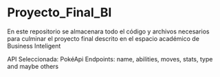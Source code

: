 # Proyecto_Final_BI
En este repositorio se almacenara todo el código y archivos necesarios para culminar el proyecto final descrito en el espacio académico de Business Inteligent

API Seleccionada: PokéApi
Endpoints: name, abilities, moves, stats, type and maybe others
